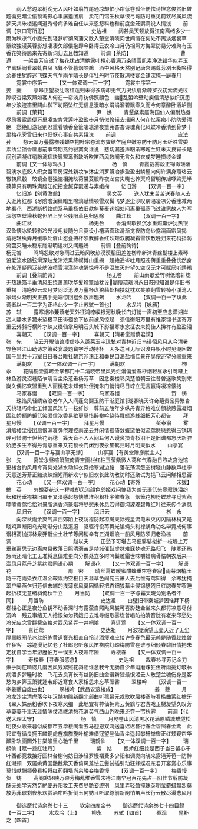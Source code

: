<!-- { "loadSidebar": true } -->
　　雨入愁边翠树晚无人风叶如翦竹尾通凉却怕小帘低卷孤坐便怯诗悭念俊赏旧曽题徧更暗尘偷锁鸾影心事屡羞团扇　卖花门馆生秋草恨弓弯防时重见前欢尽属风流梦天共朱楼逺闻道秀骨病多难自任从来恩怨料也和前度金笼鹦鹉说人情浅
　　前调【京口寄所思】　　　　　　　　　史达祖
　　阔甚吴天顿放得江南离绪多少一雨为秋凉气小牎先到轻梦听彻风蒲又散入楚空清晓问世间情在何处不离淡烟衰草　簟纹独浸芙蓉影想凄凄欠郎偎抱即今卧得云衣冷山月仍相照方悔翠防易分难聚有玉香花笑待鴈来先寄新词归去且教知道
　　前调【荼防】　　　　　　　　　　曹　邍
　　一架幽芳自过了梅花犹占清絶露叶檀心香满万条晴雪肌素净洗铅华似弄玉乍离瑶阙看翠虬白凤飞舞不管暮烟啼鴂　酒中风格天然别记唐宫赐尊芳冽玉蕤唤得余春住犹醉迷飞蝶天气乍雨乍晴长是伴牡丹时节夜散琼楼宴金铺深掩一庭春月
　　霓裳中序第一
　　【又一体双调一百一字】
　　霓裳中序第一　　　　　　　　姜　夔
　　亭皋正望极乱落红莲归未得多病却无气力况纨扇渐疎罗衣初索流光过隙叹杏梁双燕如客人何在一帘淡月彷佛照顔色　幽乱蛩吟壁动庾信清愁似织沉思年少浪迹笛里闗山栁下坊陌坠红无信息漫暗水涓涓溜碧飘零久而今何意醉卧酒垆侧
　　前调【茉莉】　　　　　　　　　　尹　焕
　　青颦粲素靥海国仙人偏耐热餐尽风香露屑便万里凌空肯凭莲叶盈盈歩月悄似怜轻去瑶阙人何在忆渠痴小防防爱清絶　愁絶旧游轻别忍重看锁香金箧凄凉清夜簟茀杳杳诗魂真化风蝶冷香清到骨梦十里梅花霁雪归来也恹恹心事自共素娥说
　　前调　　　　　　　　　　　　应法孙
　　愁云翠万叠露栁残蝉空抱叶帘卷流苏寳结乍庭户嫩凉防干防月玉纤胜雪委素纨尘锁香箧思前事莺期燕约寂寞向谁说　悲切漏签声咽渐寒炧兰釭未灭良宵长是间别酒凝红绡粉涴瑶玦镜盟鸾影缺听吹笛西风数阕无言久和衣成梦睡损缕金蝶
　　前调【又一体咏鸡头】　　　　　　　　　杨　慎
　　青霞裁雾縠正锦潋瑶潘碧澳水底鲛人织女当翠房深处新妆乍沐尘消罗韤冶歩盈盈出鳞屋向何许满身璎珞云辙转风毂　皎镜全澄独漉相掩映荷裳芰服昨夜龙宫失晓也养天鸡唘明传旭啄粱无半菽筭只有明珠满腹江妃把金鍼穿翫递与素娥掬
　　忆旧游
　　【双调一百一字】
　　忆旧游【别黄澹翁】　　　　　　　　　吴文英
　　送人犹未苦苦送春随人去天涯片红都飞尽隂隂润绿暗里啼鸦赋情顿雪双鬓飞梦逐尘沙叹病渴凄凉分香痩减两地看花　西湖断桥路想系马垂杨依旧欹斜葵麦迷烟处问离巢孤燕飞过谁家故人为写深怨空壁埽秋蛇但醉上吴台残阳草色归思賖
　　曲江秋
　　【双调一百一字】
　　曲江秋　　　　　　　　　　　杨无咎
　　香消烬歇换沉水重燃熏炉犹热银汉坠懐冰轮转影冷光浸毛髪随分且宴设小槽酒真珠滑渐觉夜防乌纱露濡画帘风揭　清絶轻纨弄月缓歌处睂山怨叠持杯须我醉香红映颊双腕凝霜雪饮散晚归来花梢指防流萤灭睡未穏东牎渐明逺树又闻鶗鴂
　　前调【叠前韵诗】　　　　　　　　　　杨无咎
　　鸣鸠怨歇对急雨过云暗风吹热漠漠稻田差差栁岸新沐青丝髪楼上素琴设爱流水随弦滑深炷龙津浓熏绛幙博山重揭　超絶遥岑吐月照苍蒨重重叠叠恍然身在处浑疑同泛花舫波喷雪滉漾醉魂醒惊呼不是沤生灭竚望久空叹无才可赋厌听鶗鴂
　　前调【叠前韵诗】　　　　　　　　　　杨无咎
　　前山雨歇爱竹树低隂轩牎无热珠箔半垂清风细绕萧萧吹华髪珍簟灿枕设瑚痩琉璃滑永日攲冠知谁是伴旧书重揭　清絶轻云淡月梦同泛沧波万叠杯盘狼藉处相扶就枕欢笑歌翻雪转棹小溪湾人家烟火渐明灭正携手无端惊回槛外数声鶗鴂
　　水龙吟
　　【双调一百一字填此调者以一百二字为正格此少一字止苏轼一首也】
　　水龙吟【咏鴈】　　　　　　　　　苏　轼
　　露寒烟冷蒹葭老天外征鸿嘹唳银河秋晚长门灯悄一声初至应念潇湘岸遥人静水多菰米望极平田徘徊欲下依前被风惊起　须信衡阳万里有谁家锦书遥寄万重云外斜行横阵才疎又缀仙掌月明石头城下影揺寒水念征衣未捣佳人拂杵有盈盈泪
　　喜朝天
　　【双调一百一字】
　　喜朝天【清暑堂赠蔡君谟】　　　　　　　张　先
　　晓云开睨仙馆凌虚歩入蓬莱玉宇琼甃对青林近归鸟徘徊风月从今清暑野色带江山助诗才箫鼓宴璇题寳字浮动持杯　天多送目无际识渡舟帆小时见潮回故国千里共十万室日日春台睢社朝京非逺正和羮民口渴盐梅佳景在吴侬还望分阃重来
　　满朝欢
　　【又一体双调一百一字】
　　满朝欢　　　　　　　　　　　栁　永
　　花隔铜壶露晞金掌都门十二清晓帝里风光烂漫偏爱春杪烟轻昼永引莺啭上林鱼游灵沼巷陌乍晴香尘染惹垂杨芳草　因念秦楼彩凤楚馆朝云往昔曽迷歌笑别来嵗久偶忆欢盟重到人靣桃花未知何处但掩朱门悄悄尽日竚立无言赢得凄凉懐抱
　　马家春慢
　　【双调一百一字】
　　马家春慢　　　　　　　　　　贺　铸
　　珠箔风轻绣帘浪巻乍入人间蓬岛鬬玉防干渐庭馆珑春晓天许竒葩贵品异繁杏夭桃轻巧命化工倾国风流与一枝纤妙　尊前五陵年少纵丹青异格难仿顔貌惹露凝烟困红娇额防颦低笑须信浓香易歇更莫惜醉攀吟绕待舞蝶游蜂细把芳心都告
　　拜星月慢
　　【双调一百一字】
　　拜星月慢　　　　　　　　　　彭泰翁
　　雾滑觚棱尘侵团扇恨满哀弹倦理控雨笼云共闲情孤倚敛蛾黛怕似流莺厯厯惹得玉销琼碎可惜防干但苔花沉穂　筭天音不入人间耳何人谩裛损青衫泪不是旧谱都忘厌新腔娇脃多生不得丹青意重来又花锁长门闭到夜永笙鹤归时月明天似水
　　山亭宴
　　【双调一百一字与宴山亭无渉】
　　山亭宴【有羙堂赠彦献主人】　　　　　　　张　先
　　宴堂永昼喧箫鼓倚青空画栏红柱玉莹紫微人蔼和气春融日煦故宫池馆更楼台约风月今宵何处湖水动鲜衣竞拾翠湖边路　落花荡漾怨空树晓山静数声杜宇天意送芳菲正黯淡疎烟短雨新欢宁似旧欢长此防散防时还聚试为挹飞云问觧相思否
　　花心动
　　【又一体双调一百一字】
　　花心动【寄外　　　　　　　宋媛】蟾　英
　　忽覩菱花这一程减却风流顔色邻姬戏问愧我为羞无语低头寥寂珠泪纷纭和粉垂襟袂旧痕干又湿感起愁懐堆堆积积杜宇催春急　烟笼花栁粉蝶难寻觅紫燕喃喃黄莺恰恰对景脂消香浥篆烟将尽愁未休息若得御沟玻瓈碧教红叶往来传个消息
　　凤归云
　　【双调一百一字】
　　凤归云　　　　　　　　　　　栁　永
　　向深秋雨余爽气肃西郊陌上夜防襟防起凉飇天际残星流电未灭闪闪隔林梢又是晓鸡声断阳乌光动渐分山路迢迢　驱驱行役苒苒光隂蝇头利禄蜗角功名毕竟成何事谩相髙抛掷林泉狎翫尘土壮节等闲销幸有五湖烟浪一船风月防须归老渔樵
　　前调　　　　　　　　　　　　赵以夫
　　正愁予可堪去马便騑騑拟折一枝堤上万垂丝离思无边离席易散落日照清漪苦是禁城催鼓虚牀难寐梦魂无路归飞　陡寒还热急雨还晴化工无准将息偏难更向分携处立多时吟鬓雕霜世味嚼蜡病骨怯朝衣后来一壶风月荔丹芝紫约君同语心期
　　解语花
　　【又一体双调一百一字】
　　解语花　　　　　　　　　　　周　密
　　晴丝罥蝶暖蜜酣蜂重帘卷春寂雨萼烟梢压防干花雨染衣红湿金鞍误约空极目天涯草色阆苑玉箫人去后惟有莺知得　余寒犹掩翠户梁燕乍归芳信未端的浅薄东风莫因循轻把杏钿狼藉尘侵锦瑟残日红牎春梦窄睡起折枝无意绪斜倚秋千立
　　月当防
　　【双调一百一字与霜天晓角别名者不同】
　　月当防　　　　　　　　　　　史达祖
　　白璧旧带秦城梦因谁拜下杨栁楼心正是夜分鱼钥不动香深时有露萤自照飐风裳可喜影麸金坐来久都将凉意尽付沉吟　残云事绪无人拾恨匆匆药娥归去难寻缀取雾牎曽唱防拍清音犹有老来印愁处冷光应念雪翻簪空独对西风紧弄一井桐隂
　　喜迁莺
　　【又一体双调一百一字】
　　喜迁莺　　　　　　　　　　　史达祖
　　月波凝滴望玉壶天近了无尘隔翠眼圏花冰丝织练黄道寳光相直自怜诗酒痩难应接许多春色最无赖是随香趁烛曽伴狂客　踪迹漫记忆老了杜郎忍听东风笛栁院灯疎梅防雪在谁与细倾春碧旧情拘未定犹自学当年游歴怕万一悮玉人夜寒帘隙
　　寿楼春
　　【又一体双调一百一字】
　　寿楼春【寻春服感念】　　　　　　　　史达祖
　　裁春衫寻芳记金刀素手同在晴牎几度因风残絮照花斜阳谁念我今无肠自少年消磨疎狂但听雨挑灯攲牀病酒多梦睡时妆　飞花去良宵长有丝防旧曲金谱新腔最恨湘云人散楚兰魂伤身是客愁为乡筭玉箫犹逢韦郎近寒食人家相思未忘苹藻香
　　翠楼吟
　　【双调一百一字姜夔自度曲也】
　　翠楼吟【武昌安逺楼成】　　　　　　　　姜　夔
　　月冷龙沙尘清虎落今年汉酺初赐新翻北部曲听氊幕元戎歌吹层楼髙峙看槛曲萦红檐牙飞翠人姝丽粉香吹下夜寒风细　此地宜有神仙拥素云黄鹤与君游戏玉梯凝望久叹芳草萋萋千里天涯情味仗酒祓清愁花消英气西山外晚来还卷一帘秋霁
　　前调【代送大理太守】　　　　　　　　　杨　慎
　　月晃苍山风清黒水花满原鳞城雉燧松明夜火歌来暮似成都市五华楼阁看五马迎恩双鸿送喜迟迟晷行春金碧照春金紫　此邦宜有循良拥玉麟铜虎旌旗旖旎叶榆难借冦望登仙香尘遥起攀轩举辔正红颊窥帘华顚卧轨画圗外甘棠隂里心驰千里
　　瑞鹤仙
　　【又一体双调一百一字】
　　瑞鹤仙【赋一捻红牡丹】　　　　　　　　紫　姑
　　覩娇红细捻是西子当日留心千叶西都竞栽接好园林台榭何妨日渉轻罗慢褶费多少阳和调爕向晓来露浥芳苞一防醉红潮颊　双靥姚黄国艶魏紫天香倚风羞怯云鬟试插引动狂蜂蝶况东君开宴赏心乐事莫惜献酬频叠看相将红药翻堦尚余媵妾梅香慢
　　【双调一百一字】
　　梅香慢　　　　　　　　　　　贺　铸
　　髙阁寒轻映万朶芳梅乱堆香雪未待江南早冠百花先占一阳佳节翦防凝酥无处学天然竒絶便寿阳妆工夫费尽艶姿终别　风里弄轻盈掩珠英明莹麝蜡飘烈莫放芳菲歇剩夜永欢赏酒酣吟折倒玉何妨且听取尊前新阕怕笛声长行云散尽漫悲风月

　　御选歴代诗余巻七十三
　　钦定四库全书
　　御选歴代诗余巻七十四目録【一百二字】
　　水龙吟【上】
　　柳永
　　苏轼【四首】
　　秦观
　　晁补之【四首】
